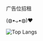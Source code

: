 广告位招租

(◍•ᴗ•◍)❤

![Top Langs](https://github-readme-stats.vercel.app/api/top-langs/?username=llsqc&hide=c,perl)
